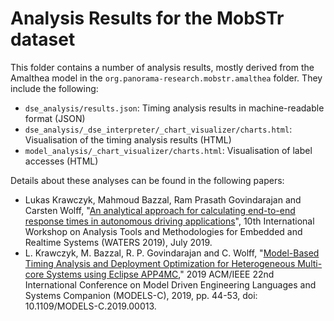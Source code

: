 # Analysis Results for the MobSTr dataset

This folder contains a number of analysis results, mostly derived from the Amalthea model in the `org.panorama-research.mobstr.amalthea` folder. They include the following:

* `dse_analysis/results.json`: Timing analysis results in machine-readable format (JSON)
* `dse_analysis/_dse_interpreter/_chart_visualizer/charts.html`: Visualisation of the timing analysis results (HTML)
* `model_analysis/_chart_visualizer/charts.html`: Visualisation of label accesses (HTML)

Details about these analyses can be found in the following papers:

* Lukas Krawczyk, Mahmoud Bazzal, Ram Prasath Govindarajan and Carsten Wolff, "[An analytical approach for calculating end-to-end response times in autonomous driving applications](1)", 10th International Workshop on Analysis Tools and Methodologies for Embedded and Realtime Systems (WATERS 2019), July 2019.
* L. Krawczyk, M. Bazzal, R. P. Govindarajan and C. Wolff, "[Model-Based Timing Analysis and Deployment Optimization for Heterogeneous Multi-core Systems using Eclipse APP4MC](2)," 2019 ACM/IEEE 22nd International Conference on Model Driven Engineering Languages and Systems Companion (MODELS-C), 2019, pp. 44-53, doi: 10.1109/MODELS-C.2019.00013.

[1]: https://www.researchgate.net/profile/Lukas-Krawczyk/publication/334084554_An_analytical_approach_for_calculating_end-to-end_response_times_in_autonomous_driving_applications/links/5d15ea50458515c11cfdec47/An-analytical-approach-for-calculating-end-to-end-response-times-in-autonomous-driving-applications.pdf
[2]: https://www.researchgate.net/profile/Lukas-Krawczyk/publication/336345570_Model-based_Timing_Analysis_and_Deployment_Optimization_for_Heterogeneous_Multi-Core_Systems_using_Eclipse_APP4MC/links/5e1483c14585159aa4b917cd/Model-based-Timing-Analysis-and-Deployment-Optimization-for-Heterogeneous-Multi-Core-Systems-using-Eclipse-APP4MC.pdf